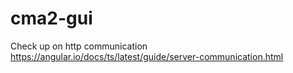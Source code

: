 # cma2-gui

Check up on http communication
https://angular.io/docs/ts/latest/guide/server-communication.html